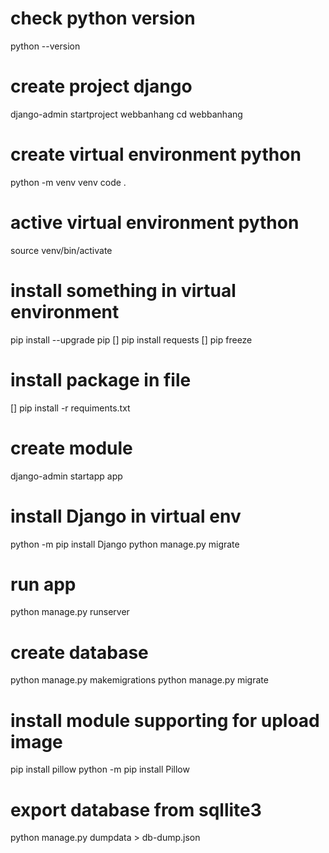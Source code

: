 # check python version
python --version
# create project django
django-admin startproject webbanhang
cd webbanhang
# create virtual environment python
python -m venv venv
code .
# active virtual environment python
source venv/bin/activate
# install something in virtual environment
pip install --upgrade pip
[] pip install  requests
[] pip freeze
# install package in file
[] pip install -r requiments.txt
# create module 
django-admin startapp app
# install Django in virtual env
python -m pip install Django
python manage.py migrate
# run app
python manage.py runserver
# create database
python manage.py makemigrations
python manage.py migrate
# install module supporting for upload image
pip install pillow
python -m pip install Pillow
# export database from sqllite3
python manage.py dumpdata > db-dump.json